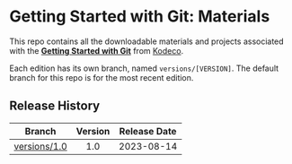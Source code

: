 # Getting Started with Git: Materials

This repo contains all the downloadable materials and projects associated with the **[Getting Started with Git](https://www.kodeco.com/39764893-getting-started-with-git)** from [Kodeco](https://www.kodeco.com).

Each edition has its own branch, named `versions/[VERSION]`. The default branch for this repo is for the most recent edition.

## Release History

| Branch                                                                                  | Version | Release Date |
| --------------------------------------------------------------------------------------- |:-------:|:------------:|
| [versions/1.0](https://github.com/kodecocodes/video-sgit-materials/tree/versions/1.0) | 1.0     | 2023-08-14   |

